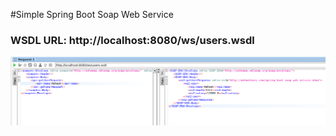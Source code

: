 #Simple Spring Boot Soap Web Service

### WSDL URL: http://localhost:8080/ws/users.wsdl

![Example](https://github.com/MehmetNuri/spring-soap-web-service-demo/blob/main/example.png)

